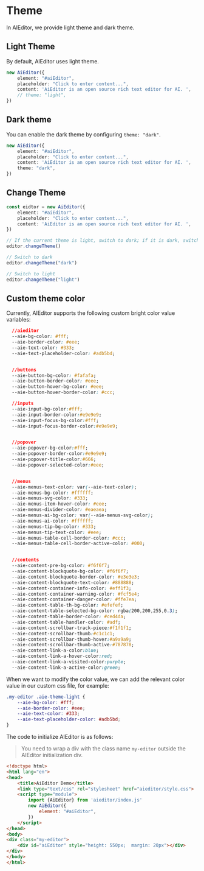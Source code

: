 # Theme

In AIEditor, we provide light theme and dark theme.

## Light Theme
By default, AIEditor uses light theme.

```typescript 5
new AiEditor({
    element: "#aiEditor",
    placeholder: "Click to enter content...",
    content: 'AiEditor is an open source rich text editor for AI. ',
    // theme: "light",
})
```

## Dark theme

You can enable the dark theme by configuring `theme: "dark"`.

```typescript 5
new AiEditor({
    element: "#aiEditor",
    placeholder: "Click to enter content...",
    content: 'AiEditor is an open source rich text editor for AI. ',
    theme: "dark",
})
```

## Change Theme

```typescript 5
const eidtor = new AiEditor({
    element: "#aiEditor",
    placeholder: "Click to enter content...",
    content: 'AiEditor is an open source rich text editor for AI. ',
})

// If the current theme is light, switch to dark; if it is dark, switch to light.
editor.changeTheme()

// Switch to dark
editor.changeTheme("dark")

// Switch to light
editor.changeTheme("light")
```

## Custom theme color

Currently, AIEditor supports the following custom bright color value variables:

```css
  //aieditor
  --aie-bg-color: #fff;
  --aie-border-color: #eee;
  --aie-text-color: #333;
  --aie-text-placeholder-color: #adb5bd;


  //buttons
  --aie-button-bg-color: #fafafa;
  --aie-button-border-color: #eee;
  --aie-button-hover-bg-color: #eee;
  --aie-button-hover-border-color: #ccc;

  //inputs
  --aie-input-bg-color:#fff;
  --aie-input-border-color:#e9e9e9;
  --aie-input-focus-bg-color:#fff;
  --aie-input-focus-border-color:#e9e9e9;


  //popover
  --aie-popover-bg-color:#fff;
  --aie-popover-border-color:#e9e9e9;
  --aie-popover-title-color:#666;
  --aie-popover-selected-color:#eee;


  //menus
  --aie-menus-text-color: var(--aie-text-color);
  --aie-menus-bg-color: #ffffff;
  --aie-menus-svg-color: #333;
  --aie-menus-item-hover-color: #eee;
  --aie-menus-divider-color: #eaeaea;
  --aie-menus-ai-bg-color: var(--aie-menus-svg-color);
  --aie-menus-ai-color: #ffffff;
  --aie-menus-tip-bg-color: #333;
  --aie-menus-tip-text-color: #eee;
  --aie-menus-table-cell-border-color: #ccc;
  --aie-menus-table-cell-border-active-color: #000;


  //contents
  --aie-content-pre-bg-color: #f6f6f7;
  --aie-content-blockquote-bg-color: #f6f6f7;
  --aie-content-blockquote-border-color: #e3e3e3;
  --aie-content-blockquote-text-color: #888888;
  --aie-content-container-info-color: #eff1f3;
  --aie-content-container-warning-color: #fcf5e4;
  --aie-content-container-danger-color: #ffe7ea;
  --aie-content-table-th-bg-color: #efefef;
  --aie-content-table-selected-bg-color: rgba(200,200,255,0.3);
  --aie-content-table-border-color: #ced4da;
  --aie-content-table-handler-color: #adf;
  --aie-content-scrollbar-track-piece:#f1f1f1;
  --aie-content-scrollbar-thumb:#c1c1c1;
  --aie-content-scrollbar-thumb-hover:#a9a9a9;
  --aie-content-scrollbar-thumb-active:#787878;
  --aie-content-link-a-color:blue;
  --aie-content-link-a-hover-color:red;
  --aie-content-link-a-visited-color:purple;
  --aie-content-link-a-active-color:green;
```

When we want to modify the color value, we can add the relevant color value in our custom css file, for example:

```css
.my-editor .aie-theme-light {
    --aie-bg-color: #fff;
    --aie-border-color: #eee;
    --aie-text-color: #333;
    --aie-text-placeholder-color: #adb5bd;
}
```

The code to initialize AIEditor is as follows:

>You need to wrap a div with the class name `my-editor` outside the AIEditor initialization div.

```html 14-16
<!doctype html>
<html lang="en">
<head>
    <title>AiEditor Demo</title>
    <link type="text/css" rel="stylesheet" href="aieditor/style.css">
    <script type="module">
        import {AiEditor} from 'aieditor/index.js'
        new AiEditor({
            element: "#aiEditor",
        })
    </script>
</head>
<body>
<div class="my-editor">
    <div id="aiEditor" style="height: 550px;  margin: 20px"></div>
</div>
</body>
</html>
```
